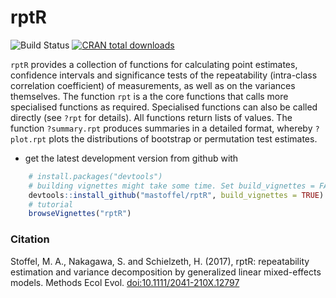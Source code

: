 <!-- README.md is generated from README.Rmd. Please edit that file -->
rptR
====

![Build Status](https://travis-ci.org/mastoffel/rptR.svg?branch=master) [![CRAN total downloads](http://cranlogs.r-pkg.org/badges/grand-total/rptR?color=blue)](https://cran.r-project.org/package=rptR)

`rptR` provides a collection of functions for calculating point estimates, confidence intervals and significance tests of the repeatability (intra-class correlation coefficient) of measurements, as well as on the variances themselves. The function `rpt` is a the core functions that calls more specialised functions as required. Specialised functions can also be called directly (see `?rpt` for details). All functions return lists of values. The function `?summary.rpt` produces summaries in a detailed format, whereby `?plot.rpt` plots the distributions of bootstrap or permutation test estimates.

-   get the latest development version from github with

``` r
    # install.packages("devtools")
    # building vignettes might take some time. Set build_vignettes = FALSE for a quick download.
    devtools::install_github("mastoffel/rptR", build_vignettes = TRUE)
    # tutorial
    browseVignettes("rptR")
```

### Citation

Stoffel, M. A., Nakagawa, S. and Schielzeth, H. (2017), rptR: repeatability estimation and variance decomposition by generalized linear mixed-effects models. Methods Ecol Evol. <doi:10.1111/2041-210X.12797>
